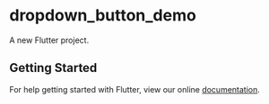 # dropdown_button_demo

A new Flutter project.

## Getting Started

For help getting started with Flutter, view our online
[documentation](https://flutter.io/).
